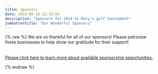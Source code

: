 ```yaml
---
title: Sponsors
date: 2019-06-18 22:19:54
description: "Sponsors for 2019 St Mary's golf tournament"
jumbotronTitle: "Our Wonderful Sponsors"
---
```

{% raw %}
We are so thankful for all of our sponsors!  Please patronize these businesses to help show our gratitude for their support!<br>
<br><br>
<a href="/sponsorship/">Please click here to learn more about available sponsorship opportunities.</a>





<div style="display:none;">







<div class="sponsor-section beverage-cart-sponsors"><h1>Beverage Cart Sponsors</h1>    
    <div class="sponsor-information">
        <img src="/css/images/2018_logos/key_bank.png">
        <br><span class="sponsor-name">Key Bank</span>
        <br><span>1-800-KEY2YOU® (539-2968)</span>
        <br><span><a href="https://www.key.com/">www.key.com</a></span>
    </div>
</div>

<div class="sponsor-section beverage-cart-sponsors"><h1>Special Thanks</h1>    
    <div class="sponsor-information">
        <span class="sponsor-name">Wegmans Food Markets</span>
        <br><span>(585) 394-4820</span>
        <br><span><a href="https://www.wegmans.com/">www.wegmans.com</a></span>
    </div>
</div>

<div class="sponsor-section team-sponsors"><h1>Team Sponsors</h1>    
    <div class="sponsor-information">
        <img src="/css/images/2018_logos/cnb.jpg">
        <br><span class="sponsor-name">Canandaigua National Bank & Trust</span>
        <br><span>(585) 394-4260</span>
    </div>
</div>

<div class="sponsor-section tee-and-cart-sponsors"><h1>Tee Sponsors</h1>    
    <div class="sponsor-information">
        <span class="sponsor-name">Finger Lakes Monument</span>
        <br><span>(585) 394-1340</span>
    </div>
    <div class="sponsor-information">
        <img src="/css/images/2018_logos/pharos-logo-header.png">
        <br><span class="sponsor-name">Pharos Systems International</span>
        <br><span>(585) 939-7000</span>
    </div>
</div>

<div class="sponsor-section tee-and-cart-sponsors"><h1>Golf Cart Sponsors</h1>    
    <div class="sponsor-information">
        <span class="sponsor-name">Daniel DeLaus & Sandra DeLaus</span>
    </div>
</div>

<div class="sponsor-section door-prize-sponsors"><h1>In Kind Sponsors</h1>
    <div class="sponsor-information">
        <span class="sponsor-name">Orange Theory Fitness</span>
        <br><span>Victor, NY</span>
    </div>
</div>




</div>
{% endraw %}
